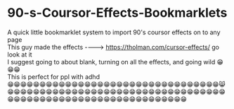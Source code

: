 # 90-s-Coursor-Effects-Bookmarklets
A quick little bookmarklet system to import 90's coursor effects on to any page <br/>
This guy made the effects ----> https://tholman.com/cursor-effects/ go look at it <br/>
I suggest going to about blank, turning on all the effects, and going wild 😁😁😁 <br/> 
This is perfect for ppl with adhd <br/>
😁😁😁😁😁😁😁😁😁😁😁😁😁😁😁😁😁😁😁😁😁😁😁😁😁😁😁😁😁😁😁😁😁😸😁😁😁😁😁😁😁😁😁😁😁😁😁😁😁😁😁😁😁😁😁😁😁😁😁😁😁😁😁😁😁😁😁😁😁😁😁😁😁😁😁😁😁😁😁😁😁😁😁😁😁😁😁😁😁😁😁😁😁😁😁😁
